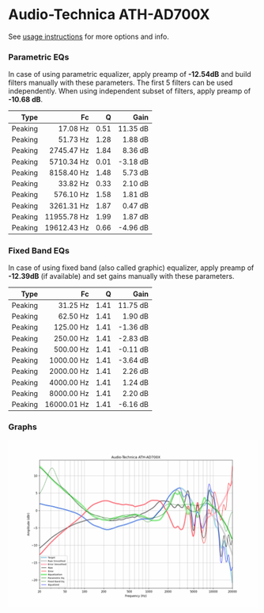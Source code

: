 # Audio-Technica ATH-AD700X
See [usage instructions](https://github.com/jaakkopasanen/AutoEq#usage) for more options and info.

### Parametric EQs
In case of using parametric equalizer, apply preamp of **-12.54dB** and build filters manually
with these parameters. The first 5 filters can be used independently.
When using independent subset of filters, apply preamp of **-10.68 dB**.

| Type    | Fc          |    Q | Gain     |
|--------:|------------:|-----:|---------:|
| Peaking | 17.08 Hz    | 0.51 | 11.35 dB |
| Peaking | 51.73 Hz    | 1.28 | 1.88 dB  |
| Peaking | 2745.47 Hz  | 1.84 | 8.36 dB  |
| Peaking | 5710.34 Hz  | 0.01 | -3.18 dB |
| Peaking | 8158.40 Hz  | 1.48 | 5.73 dB  |
| Peaking | 33.82 Hz    | 0.33 | 2.10 dB  |
| Peaking | 576.10 Hz   | 1.58 | 1.81 dB  |
| Peaking | 3261.31 Hz  | 1.87 | 0.47 dB  |
| Peaking | 11955.78 Hz | 1.99 | 1.87 dB  |
| Peaking | 19612.43 Hz | 0.66 | -4.96 dB |

### Fixed Band EQs
In case of using fixed band (also called graphic) equalizer, apply preamp of **-12.39dB**
(if available) and set gains manually with these parameters.

| Type    | Fc          |    Q | Gain     |
|--------:|------------:|-----:|---------:|
| Peaking | 31.25 Hz    | 1.41 | 11.75 dB |
| Peaking | 62.50 Hz    | 1.41 | 1.90 dB  |
| Peaking | 125.00 Hz   | 1.41 | -1.36 dB |
| Peaking | 250.00 Hz   | 1.41 | -2.83 dB |
| Peaking | 500.00 Hz   | 1.41 | -0.11 dB |
| Peaking | 1000.00 Hz  | 1.41 | -3.64 dB |
| Peaking | 2000.00 Hz  | 1.41 | 2.26 dB  |
| Peaking | 4000.00 Hz  | 1.41 | 1.24 dB  |
| Peaking | 8000.00 Hz  | 1.41 | 2.20 dB  |
| Peaking | 16000.01 Hz | 1.41 | -6.16 dB |

### Graphs
![](./Audio-Technica%20ATH-AD700X.png)